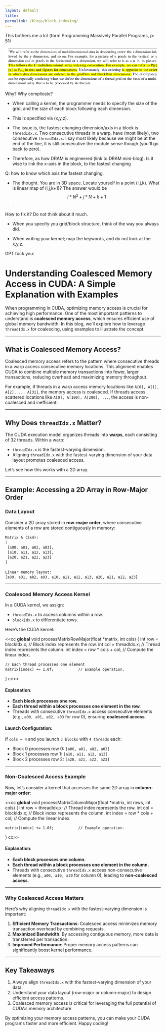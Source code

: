 ```yaml
---
layout: default
title:
permalink: /blogs/block-indexing/
---
```



This bothers me a lot (form Programming Massively Parallel Programs, p: 51)

![whywhywhy](/src/media-gpu/whywhywhy.png)





Why? Why complicate?


* When calling a kernel, the programmer needs to specify the size of the grid, and the size of each block following each dimension. 

* This is specified via (x,y,z).

* The issue is, the fastest changing dimension/axis in a block is `threadIdx.x`. Two consecutive threads in a warp, have (most likely), two consecutive `threadIdx.x`. I say most likely because we might be at the end of the line, it is still consecutive the module sense though (you'll go back to zero).

* Therefore, as how DRAM is engineered (link to DRAM mini-blog). Is it wise to link the x-axis in the block, to the fastest changing 


Q: how to know which axis the fastest changing.

* The thought. You are in 3D space. Locate yourself in a point (i,j,k). What is linear map of (i,j,k+1)? The answer would be $$i*N^2 + j*N + k+1$$. 



How to fix it? Do not think about it much. 
* When you specify you grid/block structure, think of the way you always did.

* When writing your kernel; map the keywords, and do not look at the x,y,z.


GPT fuck you:


# Understanding Coalesced Memory Access in CUDA: A Simple Explanation with Examples

When programming in CUDA, optimizing memory access is crucial for achieving high performance. One of the most important patterns to understand is **coalesced memory access**, which ensures efficient use of global memory bandwidth. In this blog, we’ll explore how to leverage `threadIdx.x` for coalescing, using examples to illustrate the concept.

---

## What is Coalesced Memory Access?

Coalesced memory access refers to the pattern where consecutive threads in a warp access consecutive memory locations. This alignment enables CUDA to combine multiple memory transactions into fewer, larger transactions, reducing overhead and maximizing memory throughput.

For example, if threads in a warp access memory locations like `A[0], A[1], A[2], ... A[31]`, the memory access is coalesced. If threads access scattered locations like `A[0], A[100], A[200], ...`, the access is non-coalesced and inefficient.

---

## Why Does `threadIdx.x` Matter?

The CUDA execution model organizes threads into **warps**, each consisting of 32 threads. Within a warp:
- `threadIdx.x` is the fastest-varying dimension.
- Aligning `threadIdx.x` with the fastest-varying dimension of your data layout promotes coalesced access.

Let’s see how this works with a 2D array.

---

## Example: Accessing a 2D Array in Row-Major Order

### Data Layout

Consider a 2D array stored in **row-major order**, where consecutive elements of a row are stored contiguously in memory:

```plaintext
Matrix A (3x4):
[
 [a00, a01, a02, a03],
 [a10, a11, a12, a13],
 [a20, a21, a22, a23]
]

Linear memory layout:
[a00, a01, a02, a03, a10, a11, a12, a13, a20, a21, a22, a23]
```

---

### Coalesced Memory Access Kernel

In a CUDA kernel, we assign:
- `threadIdx.x` to access columns within a row.
- `blockIdx.x` to differentiate rows.

Here’s the CUDA kernel:

<<cc
__global__ void processMatrixRowMajor(float *matrix, int cols) {
    int row = blockIdx.x;            // Block index represents the row.
    int col = threadIdx.x;           // Thread index represents the column.
    int index = row * cols + col;    // Compute the linear index.

    // Each thread processes one element
    matrix[index] += 1.0f;           // Example operation.
}
cc>>

#### Explanation:
- **Each block processes one row.**
- **Each thread within a block processes one element in the row.**
- Threads with consecutive `threadIdx.x` access consecutive elements (e.g., `a00, a01, a02, a03` for row 0), ensuring **coalesced access**.

#### Launch Configuration:
If `cols = 4` and you launch `3 blocks` with `4 threads` each:
- Block 0 processes row 0: `[a00, a01, a02, a03]`
- Block 1 processes row 1: `[a10, a11, a12, a13]`
- Block 2 processes row 2: `[a20, a21, a22, a23]`

---

### Non-Coalesced Access Example

Now, let’s consider a kernel that accesses the same 2D array in **column-major order**:

<<cc
__global__ void processMatrixColumnMajor(float *matrix, int rows, int cols) {
    int row = threadIdx.x;           // Thread index represents the row.
    int col = blockIdx.x;            // Block index represents the column.
    int index = row * cols + col;    // Compute the linear index.

    matrix[index] += 1.0f;           // Example operation.
}
cc>>

#### Explanation:
- **Each block processes one column.**
- **Each thread within a block processes one element in the column.**
- Threads with consecutive `threadIdx.x` access non-consecutive elements (e.g., `a00, a10, a20` for column 0), leading to **non-coalesced access**.

---

### Why Coalesced Access Matters

Here’s why aligning `threadIdx.x` with the fastest-varying dimension is important:
1. **Efficient Memory Transactions**: Coalesced access minimizes memory transaction overhead by combining requests.
2. **Maximized Bandwidth**: By accessing contiguous memory, more data is transferred per transaction.
3. **Improved Performance**: Proper memory access patterns can significantly boost kernel performance.

---

## Key Takeaways

1. Always align `threadIdx.x` with the fastest-varying dimension of your data.
2. Understand your data layout (row-major or column-major) to design efficient access patterns.
3. Coalesced memory access is critical for leveraging the full potential of CUDA’s memory architecture.

By optimizing your memory access patterns, you can make your CUDA programs faster and more efficient. Happy coding!


